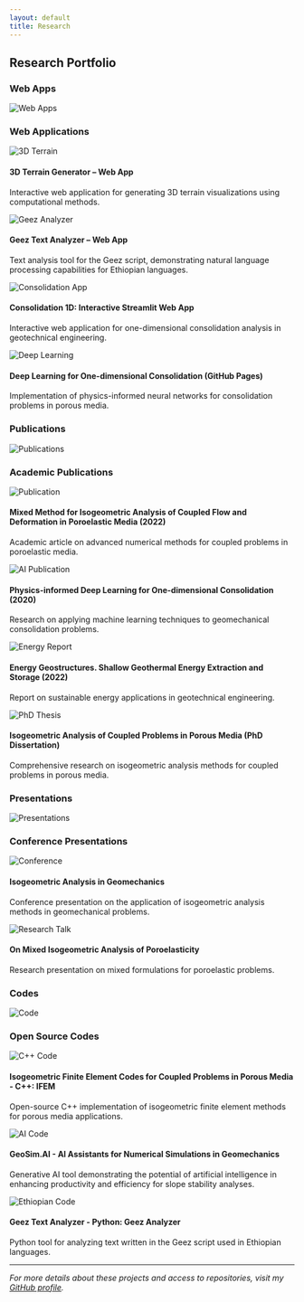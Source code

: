 ```yaml
---
layout: default
title: Research
---
```


## Research Portfolio

<div class="portfolio-grid">

### Web Apps

<div class="portfolio-category">
  <div class="category-header">
    <img src="/media/2014/03/technology.png" alt="Web Apps" />
    <h3>Web Applications</h3>
  </div>
  
  <div class="portfolio-item">
    <div class="portfolio-icon">
      <img src="/media/2014/03/technology.png" alt="3D Terrain" />
    </div>
    <div class="portfolio-content">
      <h4>3D Terrain Generator – Web App</h4>
      <p>Interactive web application for generating 3D terrain visualizations using computational methods.</p>
    </div>
  </div>

  <div class="portfolio-item">
    <div class="portfolio-icon">
      <img src="/media/2014/03/amharic.png" alt="Geez Analyzer" />
    </div>
    <div class="portfolio-content">
      <h4>Geez Text Analyzer – Web App</h4>
      <p>Text analysis tool for the Geez script, demonstrating natural language processing capabilities for Ethiopian languages.</p>
    </div>
  </div>

  <div class="portfolio-item">
    <div class="portfolio-icon">
      <img src="/media/2014/03/science.png" alt="Consolidation App" />
    </div>
    <div class="portfolio-content">
      <h4>Consolidation 1D: Interactive Streamlit Web App</h4>
      <p>Interactive web application for one-dimensional consolidation analysis in geotechnical engineering.</p>
    </div>
  </div>

  <div class="portfolio-item">
    <div class="portfolio-icon">
      <img src="/media/2014/03/robot.png" alt="Deep Learning" />
    </div>
    <div class="portfolio-content">
      <h4>Deep Learning for One-dimensional Consolidation (GitHub Pages)</h4>
      <p>Implementation of physics-informed neural networks for consolidation problems in porous media.</p>
    </div>
  </div>
</div>

### Publications

<div class="portfolio-category">
  <div class="category-header">
    <img src="/media/2014/03/book.png" alt="Publications" />
    <h3>Academic Publications</h3>
  </div>
  
  <div class="portfolio-item">
    <div class="portfolio-icon">
      <img src="/media/2014/03/science.png" alt="Publication" />
    </div>
    <div class="portfolio-content">
      <h4>Mixed Method for Isogeometric Analysis of Coupled Flow and Deformation in Poroelastic Media (2022)</h4>
      <p>Academic article on advanced numerical methods for coupled problems in poroelastic media.</p>
    </div>
  </div>

  <div class="portfolio-item">
    <div class="portfolio-icon">
      <img src="/media/2014/03/robot.png" alt="AI Publication" />
    </div>
    <div class="portfolio-content">
      <h4>Physics-informed Deep Learning for One-dimensional Consolidation (2020)</h4>
      <p>Research on applying machine learning techniques to geomechanical consolidation problems.</p>
    </div>
  </div>

  <div class="portfolio-item">
    <div class="portfolio-icon">
      <img src="/media/2014/03/technology.png" alt="Energy Report" />
    </div>
    <div class="portfolio-content">
      <h4>Energy Geostructures. Shallow Geothermal Energy Extraction and Storage (2022)</h4>
      <p>Report on sustainable energy applications in geotechnical engineering.</p>
    </div>
  </div>

  <div class="portfolio-item">
    <div class="portfolio-icon">
      <img src="/media/2014/03/science.png" alt="PhD Thesis" />
    </div>
    <div class="portfolio-content">
      <h4>Isogeometric Analysis of Coupled Problems in Porous Media (PhD Dissertation)</h4>
      <p>Comprehensive research on isogeometric analysis methods for coupled problems in porous media.</p>
    </div>
  </div>
</div>

### Presentations

<div class="portfolio-category">
  <div class="category-header">
    <img src="/media/2014/03/politics.png" alt="Presentations" />
    <h3>Conference Presentations</h3>
  </div>
  
  <div class="portfolio-item">
    <div class="portfolio-icon">
      <img src="/media/2014/03/science.png" alt="Conference" />
    </div>
    <div class="portfolio-content">
      <h4>Isogeometric Analysis in Geomechanics</h4>
      <p>Conference presentation on the application of isogeometric analysis methods in geomechanical problems.</p>
    </div>
  </div>

  <div class="portfolio-item">
    <div class="portfolio-icon">
      <img src="/media/2014/03/science.png" alt="Research Talk" />
    </div>
    <div class="portfolio-content">
      <h4>On Mixed Isogeometric Analysis of Poroelasticity</h4>
      <p>Research presentation on mixed formulations for poroelastic problems.</p>
    </div>
  </div>
</div>

### Codes

<div class="portfolio-category">
  <div class="category-header">
    <img src="/media/2014/03/programming.png" alt="Code" />
    <h3>Open Source Codes</h3>
  </div>
  
  <div class="portfolio-item">
    <div class="portfolio-icon">
      <img src="/media/2014/03/programming.png" alt="C++ Code" />
    </div>
    <div class="portfolio-content">
      <h4>Isogeometric Finite Element Codes for Coupled Problems in Porous Media - C++: IFEM</h4>
      <p>Open-source C++ implementation of isogeometric finite element methods for porous media applications.</p>
    </div>
  </div>

  <div class="portfolio-item">
    <div class="portfolio-icon">
      <img src="/media/2014/03/robot.png" alt="AI Code" />
    </div>
    <div class="portfolio-content">
      <h4>GeoSim.AI - AI Assistants for Numerical Simulations in Geomechanics</h4>
      <p>Generative AI tool demonstrating the potential of artificial intelligence in enhancing productivity and efficiency for slope stability analyses.</p>
    </div>
  </div>

  <div class="portfolio-item">
    <div class="portfolio-icon">
      <img src="/media/2014/03/amharic.png" alt="Ethiopian Code" />
    </div>
    <div class="portfolio-content">
      <h4>Geez Text Analyzer - Python: Geez Analyzer</h4>
      <p>Python tool for analyzing text written in the Geez script used in Ethiopian languages.</p>
    </div>
  </div>
</div>

</div>

---

*For more details about these projects and access to repositories, visit my [GitHub profile](https://github.com/yaredwb).*

